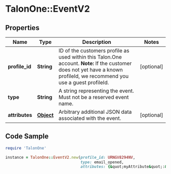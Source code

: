 # TalonOne::EventV2

## Properties

Name | Type | Description | Notes
------------ | ------------- | ------------- | -------------
**profile_id** | **String** | ID of the customers profile as used within this Talon.One account.  **Note:** If the customer does not yet have a known profileId, we recommend you use a guest profileId.  | [optional] 
**type** | **String** | A string representing the event. Must not be a reserved event name. | 
**attributes** | [**Object**](.md) | Arbitrary additional JSON data associated with the event. | [optional] 

## Code Sample

```ruby
require 'TalonOne'

instance = TalonOne::EventV2.new(profile_id: URNGV8294NV,
                                 type: email_opened,
                                 attributes: {&quot;myAttribute&quot;:&quot;myValue&quot;})
```


